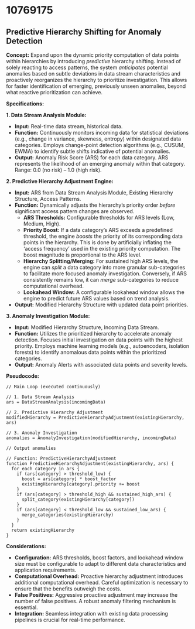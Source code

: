 # 10769175

## Predictive Hierarchy Shifting for Anomaly Detection

**Concept:** Expand upon the dynamic priority computation of data points within hierarchies by introducing *predictive* hierarchy shifting. Instead of solely reacting to access patterns, the system *anticipates* potential anomalies based on subtle deviations in data stream characteristics and proactively reorganizes the hierarchy to prioritize investigation. This allows for faster identification of emerging, previously unseen anomalies, beyond what reactive prioritization can achieve.

**Specifications:**

**1. Data Stream Analysis Module:**

*   **Input:** Real-time data stream, historical data.
*   **Function:** Continuously monitors incoming data for statistical deviations (e.g., change in variance, skewness, entropy) within designated data categories. Employs change-point detection algorithms (e.g., CUSUM, EWMA) to identify subtle shifts indicative of potential anomalies.
*   **Output:** Anomaly Risk Score (ARS) for each data category. ARS represents the likelihood of an emerging anomaly within that category.  Range: 0.0 (no risk) – 1.0 (high risk).

**2. Predictive Hierarchy Adjustment Engine:**

*   **Input:** ARS from Data Stream Analysis Module, Existing Hierarchy Structure, Access Patterns.
*   **Function:**  Dynamically adjusts the hierarchy’s priority order *before* significant access pattern changes are observed.
    *   **ARS Thresholds:** Configurable thresholds for ARS levels (Low, Medium, High).
    *   **Priority Boost:**  If a data category’s ARS exceeds a predefined threshold, the engine *boosts* the priority of its corresponding data points in the hierarchy.  This is done by artificially inflating the ‘access frequency’ used in the existing priority computation.  The boost magnitude is proportional to the ARS level.
    *   **Hierarchy Splitting/Merging:** For sustained high ARS levels, the engine can *split* a data category into more granular sub-categories to facilitate more focused anomaly investigation. Conversely, if ARS consistently remains low, it can *merge* sub-categories to reduce computational overhead.
    *   **Lookahead Window:**  A configurable lookahead window allows the engine to predict future ARS values based on trend analysis.
*   **Output:** Modified Hierarchy Structure with updated data point priorities.

**3.  Anomaly Investigation Module:**

*   **Input:** Modified Hierarchy Structure, Incoming Data Stream.
*   **Function:**  Utilizes the prioritized hierarchy to accelerate anomaly detection.  Focuses initial investigation on data points with the highest priority. Employs machine learning models (e.g., autoencoders, isolation forests) to identify anomalous data points within the prioritized categories.
*   **Output:** Anomaly Alerts with associated data points and severity levels.

**Pseudocode:**

```
// Main Loop (executed continuously)

// 1. Data Stream Analysis
ars = DataStreamAnalysis(incomingData)

// 2. Predictive Hierarchy Adjustment
modifiedHierarchy = PredictiveHierarchyAdjustment(existingHierarchy, ars)

// 3. Anomaly Investigation
anomalies = AnomalyInvestigation(modifiedHierarchy, incomingData)

// Output anomalies
```

```
// Function: PredictiveHierarchyAdjustment
function PredictiveHierarchyAdjustment(existingHierarchy, ars) {
  for each category in ars {
    if (ars[category] > threshold_low) {
      boost = ars[category] * boost_factor
      existingHierarchy[category].priority += boost
    }
    if (ars[category] > threshold_high && sustained_high_ars) {
      split_category(existingHierarchy[category])
    }
    if (ars[category] < threshold_low && sustained_low_ars) {
      merge_categories(existingHierarchy)
    }
  }
  return existingHierarchy
}
```

**Considerations:**

*   **Configuration:** ARS thresholds, boost factors, and lookahead window size must be configurable to adapt to different data characteristics and application requirements.
*   **Computational Overhead:** Proactive hierarchy adjustment introduces additional computational overhead.  Careful optimization is necessary to ensure that the benefits outweigh the costs.
*   **False Positives:**  Aggressive proactive adjustment may increase the number of false positives.  A robust anomaly filtering mechanism is essential.
*   **Integration:** Seamless integration with existing data processing pipelines is crucial for real-time performance.